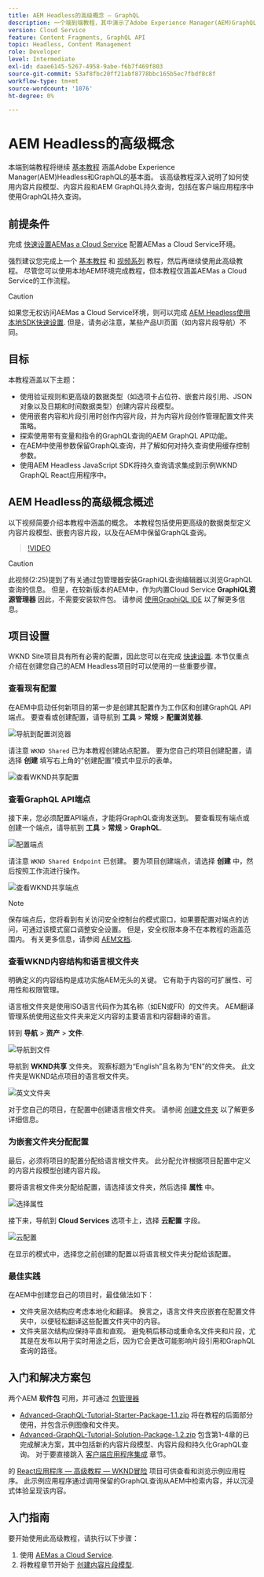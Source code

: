 ```yaml
---
title: AEM Headless的高级概念 — GraphQL
description: 一个端到端教程，其中演示了Adobe Experience Manager(AEM)GraphQL API的高级概念。
version: Cloud Service
feature: Content Fragments, GraphQL API
topic: Headless, Content Management
role: Developer
level: Intermediate
exl-id: daae6145-5267-4958-9abe-f6b7f469f803
source-git-commit: 53af8fbc20ff21abf8778bbc165b5ec7fbdf8c8f
workflow-type: tm+mt
source-wordcount: '1076'
ht-degree: 0%

---
```


# AEM Headless的高级概念

本端到端教程将继续 [基本教程](../multi-step/overview.md) 涵盖Adobe Experience Manager(AEM)Headless和GraphQL的基本面。 该高级教程深入说明了如何使用内容片段模型、内容片段和AEM GraphQL持久查询，包括在客户端应用程序中使用GraphQL持久查询。

## 前提条件

完成 [快速设置AEMas a Cloud Service](../quick-setup/cloud-service.md) 配置AEMas a Cloud Service环境。

强烈建议您完成上一个 [基本教程](../multi-step/overview.md) 和 [视频系列](../video-series/modeling-basics.md) 教程，然后再继续使用此高级教程。 尽管您可以使用本地AEM环境完成教程，但本教程仅涵盖AEMas a Cloud Service的工作流程。

>[!CAUTION]
>
>如果您无权访问AEMas a Cloud Service环境，则可以完成 [AEM Headless使用本地SDK快速设置](https://experienceleague.adobe.com/docs/experience-manager-learn/getting-started-with-aem-headless/graphql/quick-setup/local-sdk.html). 但是，请务必注意，某些产品UI页面（如内容片段导航）不同。



## 目标

本教程涵盖以下主题：

* 使用验证规则和更高级的数据类型（如选项卡占位符、嵌套片段引用、JSON对象以及日期和时间数据类型）创建内容片段模型。
* 使用嵌套内容和片段引用时创作内容片段，并为内容片段创作管理配置文件夹策略。
* 探索使用带有变量和指令的GraphQL查询的AEM GraphQL API功能。
* 在AEM中使用参数保留GraphQL查询，并了解如何对持久查询使用缓存控制参数。
* 使用AEM Headless JavaScript SDK将持久查询请求集成到示例WKND GraphQL React应用程序中。

## AEM Headless的高级概念概述

以下视频简要介绍本教程中涵盖的概念。 本教程包括使用更高级的数据类型定义内容片段模型、嵌套内容片段，以及在AEM中保留GraphQL查询。

>[!VIDEO](https://video.tv.adobe.com/v/340035?quality=12&learn=on)

>[!CAUTION]
>
>此视频(2:25)提到了有关通过包管理器安装GraphiQL查询编辑器以浏览GraphQL查询的信息。 但是，在较新版本的AEM中，作为内置Cloud Service **GraphiQL资源管理器** 因此，不需要安装软件包。 请参阅 [使用GraphiQL IDE](https://experienceleague.adobe.com/docs/experience-manager-cloud-service/content/headless/graphql-api/graphiql-ide.html) 以了解更多信息。


## 项目设置

WKND Site项目具有所有必需的配置，因此您可以在完成 [快速设置](../quick-setup/cloud-service.md). 本节仅重点介绍在创建您自己的AEM Headless项目时可以使用的一些重要步骤。


### 查看现有配置

在AEM中启动任何新项目的第一步是创建其配置作为工作区和创建GraphQL API端点。 要查看或创建配置，请导航到 **工具** > **常规** > **配置浏览器**.

![导航到配置浏览器](assets/overview/create-configuration.png)

请注意 `WKND Shared` 已为本教程创建站点配置。 要为您自己的项目创建配置，请选择 **创建** 填写右上角的“创建配置”模式中显示的表单。

![查看WKND共享配置](assets/overview/review-wknd-shared-configuration.png)

### 查看GraphQL API端点

接下来，您必须配置API端点，才能将GraphQL查询发送到。 要查看现有端点或创建一个端点，请导航到 **工具** > **常规** > **GraphQL**.

![配置端点](assets/overview/endpoints.png)

请注意 `WKND Shared Endpoint` 已创建。 要为项目创建端点，请选择 **创建** 中，然后按照工作流进行操作。

![查看WKND共享端点](assets/overview/review-wknd-shared-endpoint.png)

>[!NOTE]
>
> 保存端点后，您将看到有关访问安全控制台的模式窗口，如果要配置对端点的访问，可通过该模式窗口调整安全设置。 但是，安全权限本身不在本教程的涵盖范围内。 有关更多信息，请参阅 [AEM文档](https://experienceleague.adobe.com/docs/experience-manager-65/administering/security/security.html).

### 查看WKND内容结构和语言根文件夹

明确定义的内容结构是成功实施AEM无头的关键。 它有助于内容的可扩展性、可用性和权限管理。

语言根文件夹是使用ISO语言代码作为其名称（如EN或FR）的文件夹。 AEM翻译管理系统使用这些文件夹来定义内容的主要语言和内容翻译的语言。

转到 **导航** > **资产** > **文件**.

![导航到文件](assets/overview/files.png)

导航到 **WKND共享** 文件夹。 观察标题为“English”且名称为“EN”的文件夹。 此文件夹是WKND站点项目的语言根文件夹。

![英文文件夹](assets/overview/english.png)

对于您自己的项目，在配置中创建语言根文件夹。 请参阅 [创建文件夹](/help/headless-tutorial/graphql/advanced-graphql/author-content-fragments.md#create-folders) 以了解更多详细信息。

### 为嵌套文件夹分配配置

最后，必须将项目的配置分配给语言根文件夹。 此分配允许根据项目配置中定义的内容片段模型创建内容片段。

要将语言根文件夹分配给配置，请选择该文件夹，然后选择 **属性** 中。

![选择属性](assets/overview/properties.png)

接下来，导航到 **Cloud Services** 选项卡上，选择 **云配置** 字段。

![云配置](assets/overview/cloud-conf.png)

在显示的模式中，选择您之前创建的配置以将语言根文件夹分配给该配置。

### 最佳实践

在AEM中创建您自己的项目时，最佳做法如下：

* 文件夹层次结构应考虑本地化和翻译。 换言之，语言文件夹应嵌套在配置文件夹中，以便轻松翻译这些配置文件夹中的内容。
* 文件夹层次结构应保持平直和直观。 避免稍后移动或重命名文件夹和片段，尤其是在发布以用于实时用途之后，因为它会更改可能影响片段引用和GraphQL查询的路径。

## 入门和解决方案包

两个AEM **软件包** 可用，并可通过 [包管理器](/help/headless-tutorial/graphql/advanced-graphql/author-content-fragments.md#sample-content)

* [Advanced-GraphQL-Tutorial-Starter-Package-1.1.zip](/help/headless-tutorial/graphql/advanced-graphql/assets/tutorial-files/Advanced-GraphQL-Tutorial-Starter-Package-1.1.zip) 将在教程的后面部分使用，并包含示例图像和文件夹。
* [Advanced-GraphQL-Tutorial-Solution-Package-1.2.zip](/help/headless-tutorial/graphql/advanced-graphql/assets/tutorial-files/Advanced-GraphQL-Tutorial-Solution-Package-1.2.zip) 包含第1-4章的已完成解决方案，其中包括新的内容片段模型、内容片段和持久化GraphQL查询。 对于要直接跳入 [客户端应用程序集成](/help/headless-tutorial/graphql/advanced-graphql/client-application-integration.md) 章节。


的 [React应用程序 — 高级教程 — WKND冒险](https://github.com/adobe/aem-guides-wknd-graphql/blob/main/advanced-tutorial/README.md) 项目可供查看和浏览示例应用程序。 此示例应用程序通过调用保留的GraphQL查询从AEM中检索内容，并以沉浸式体验呈现该内容。

## 入门指南

要开始使用此高级教程，请执行以下步骤：

1. 使用 [AEMas a Cloud Service](../quick-setup/cloud-service.md).
1. 将教程章节开始于 [创建内容片段模型](/help/headless-tutorial/graphql/advanced-graphql/create-content-fragment-models.md).
